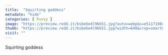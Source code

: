 ```yaml
---
title:  "Squirting goddess"
metadate: "hide"
categories: [ Pussy ]
image: "https://preview.redd.it/bsbe6e4l96k51.jpg?auto=webp&s=e5117198c2c20c3dbd05e013f586f6d97c447e37"
thumb: "https://preview.redd.it/bsbe6e4l96k51.jpg?width=640&crop=smart&auto=webp&s=e0dd402dae0e2a7b45cea5477077e9ab2b7a9c17"
visit: ""
---
```

Squirting goddess
